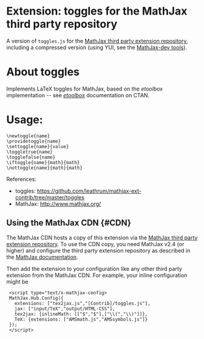 # Extension: toggles for the MathJax third party repository

A version of `toggles.js` for the [MathJax third party extension repository](https://github.com/mathjax/MathJax-third-party-extensions), including a compressed version (using YUI, see the [MathJax-dev tools](https://github.com/mathjax/mathjax-dev)).

# About toggles

Implements LaTeX toggles for MathJax, based on the _etoolbox_ implementation -- see
[_etoolbox_](http://mirrors.ctan.org/macros/latex/contrib/etoolbox/etoolbox.pdf) documentation on CTAN.


# Usage:

    \newtoggle{name}
    \providetoggle{name}
    \settoggle{name}{value}
    \toggletrue{name}
    \togglefalse{name}
    \iftoggle{name}{math}{math}
    \nottoggle{name}{math}{math}


References:

- toggles: https://github.com/leathrum/mathjax-ext-contrib/tree/master/toggles
- MathJax: http://www.mathjax.org/


## Using the MathJax CDN {#CDN}

The MathJax CDN hosts a copy of this extension via the [MathJax third party extension repository](https://github.com/mathjax/MathJax-third-party-extensions). To use the CDN copy, you need MathJax v2.4 (or higher) and configure the third party extension repository as described in the [MathJax documentation](http://docs.mathjax.org/). 

Then add the extension to your configuration like any other third party extension from the MathJax CDN. For example, your inline configuration might be

     <script type="text/x-mathjax-config>
     MathJax.Hub.Config({
       extensions: ["tex2jax.js","[Contrib]/toggles.js"],
       jax: ["input/TeX","output/HTML-CSS"],
       tex2jax: {inlineMath: [["$","$"],["\\(","\\)"]]},
       TeX: {extensions: ["AMSmath.js","AMSsymbols.js"]}
     });
     </script>
